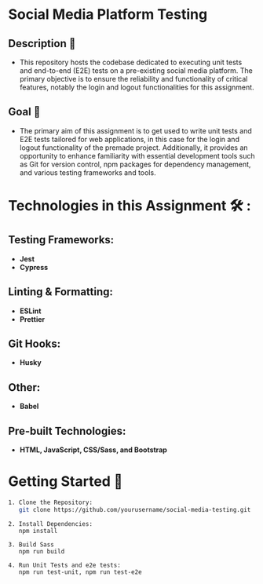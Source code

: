 # Social Media Platform Testing

## Description 📝

- This repository hosts the codebase dedicated to executing unit tests and end-to-end (E2E) tests on a pre-existing social media platform. The primary objective is to ensure the reliability and functionality of critical features, notably the login and logout functionalities for this assignment.

## Goal 🎯

- The primary aim of this assignment is to get used to write unit tests and E2E tests tailored for web applications, in this case for the login and logout functionality of the premade project. Additionally, it provides an opportunity to enhance familiarity with essential development tools such as Git for version control, npm packages for dependency management, and various testing frameworks and tools.

# Technologies in this Assignment 🛠️ :

## Testing Frameworks:

- **Jest**
- **Cypress**

## Linting & Formatting:

- **ESLint**
- **Prettier**

## Git Hooks:

- **Husky**

## Other:

- **Babel**

## Pre-built Technologies:

- **HTML, JavaScript, CSS/Sass, and Bootstrap**

# Getting Started 🚀

```bash
1. Clone the Repository:
   git clone https://github.com/yourusername/social-media-testing.git
```

```
2. Install Dependencies:
   npm install
```

```
3. Build Sass
   npm run build
```

```
4. Run Unit Tests and e2e tests:
   npm run test-unit, npm run test-e2e
```
